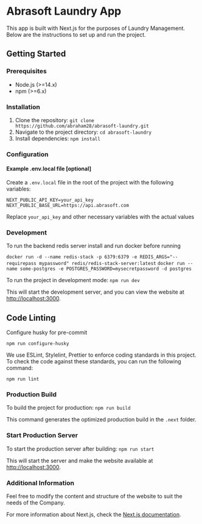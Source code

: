 # Abrasoft Laundry App

This app is built with Next.js for the purposes of Laundry Management. Below are the instructions to set up and run the project.

## Getting Started

### Prerequisites

- Node.js (>=14.x)
- npm (>=6.x)

### Installation

1. Clone the repository:
   `git clone https://github.com/abraham28/abrasoft-laundry.git`
2. Navigate to the project directory:
   `cd abrasoft-laundry`
3. Install dependencies:
   `npm install`

### Configuration

#### Example .env.local file [optional]

Create a `.env.local` file in the root of the project with the following variables:

```
NEXT_PUBLIC_API_KEY=your_api_key
NEXT_PUBLIC_BASE_URL=https://api.abrasoft.com
```

Replace `your_api_key` and other necessary variables with the actual values

### Development

To run the backend redis server
install and run docker before running

`docker run -d --name redis-stack -p 6379:6379 -e REDIS_ARGS="--requirepass mypassword" redis/redis-stack-server:latest`
`docker run --name some-postgres -e POSTGRES_PASSWORD=mysecretpassword -d postgres`

To run the project in development mode:
`npm run dev`

This will start the development server, and you can view the website at [http://localhost:3000](http://localhost:3000/).

## Code Linting

Configure husky for pre-commit

`npm run configure-husky`

We use ESLint, Stylelint, Prettier to enforce coding standards in this project. To check the code against these standards, you can run the following command:

`npm run lint`

### Production Build

To build the project for production:
`npm run build`

This command generates the optimized production build in the `.next` folder.

### Start Production Server

To start the production server after building:
`npm run start`

This will start the server and make the website available at [http://localhost:3000](http://localhost:3000/).

### Additional Information

Feel free to modify the content and structure of the website to suit the needs of the Company.

For more information about Next.js, check the [Next.js documentation](https://nextjs.org/docs).
